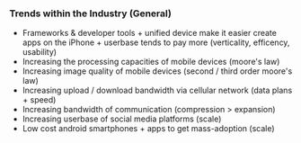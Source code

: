 ### Trends within the Industry (General)

- Frameworks & developer tools + unified device make it easier create apps on the iPhone + userbase tends to pay more (verticality, efficency, usability)
- Increasing the processing capacities of mobile devices (moore's law) 
- Increasing image quality of mobile devices (second / third order moore's law) 
- Increasing upload / download bandwidth via cellular network (data plans + speed)
- Increasing bandwidth of communication (compression > expansion)
- Increasing userbase of social media platforms (scale)
- Low cost android smartphones + apps to get mass-adoption (scale)